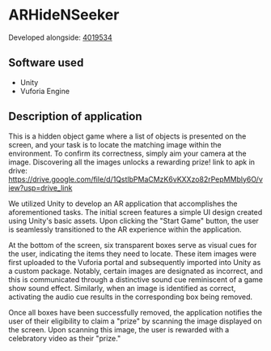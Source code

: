 # ARHideNSeeker
Developed alongside: [4019534](https://github.com/4019534)

## Software used
- Unity
- Vuforia Engine

## Description of application
This is a hidden object game where a list of objects is presented on the screen, and your task is to locate the matching image within the environment. To confirm its correctness, simply aim your camera at the image. Discovering all the images unlocks a rewarding prize!
link to apk in drive: https://drive.google.com/file/d/1QstlbPMaCMzK6vKXXzo82rPepMMbly6O/view?usp=drive_link 

We utilized Unity to develop an AR application that accomplishes the aforementioned tasks. The initial screen features a simple UI design created using Unity's basic assets. Upon clicking the "Start Game" button, the user is seamlessly transitioned to the AR experience within the application.

At the bottom of the screen, six transparent boxes serve as visual cues for the user, indicating the items they need to locate. These item images were first uploaded to the Vuforia portal and subsequently imported into Unity as a custom package. Notably, certain images are designated as incorrect, and this is communicated through a distinctive sound cue reminiscent of a game show sound effect. Similarly, when an image is identified as correct, activating the audio cue results in the corresponding box being removed.

Once all boxes have been successfully removed, the application notifies the user of their eligibility to claim a "prize" by scanning the image displayed on the screen. Upon scanning this image, the user is rewarded with a celebratory video as their "prize."

